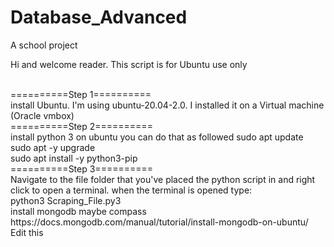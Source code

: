 # Database_Advanced
A school project

Hi and welcome reader. This script is for Ubuntu use only

<br>
==========Step 1==========
<br>
install Ubuntu. I'm using ubuntu-20.04-2.0. I installed it on a Virtual machine (Oracle vmbox)
<br>
==========Step 2==========
<br>
install python 3 on ubuntu you can do that as followed
sudo apt update
<br>
sudo apt -y upgrade
<br>
sudo apt install -y python3-pip
<br>
==========Step 3==========
<br>
Navigate to the file folder that you've placed the python script in and right click to open a terminal.
when the terminal is opened type:
<br>
python3 Scraping_File.py3
<br>
install mongodb
maybe compass
https://docs.mongodb.com/manual/tutorial/install-mongodb-on-ubuntu/
Edit this
